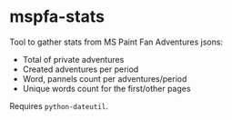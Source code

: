 # mspfa-stats
Tool to gather stats from MS Paint Fan Adventures jsons:
- Total of private adventures
- Created adventures per period
- Word, pannels count per adventures/period
- Unique words count for the first/other pages

Requires `python-dateutil`.